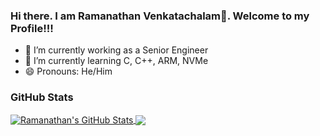### Hi there. I am Ramanathan Venkatachalam👋. Welcome to my Profile!!!

- 🔭 I’m currently working as a Senior Engineer
- 🌱 I’m currently learning C, C++, ARM, NVMe
- 😄 Pronouns: He/Him

### GitHub Stats
<a href="https://github.com/Ramanathan-Venkatachalam/Ramanathan-Venkatachalam">
  <img align="center" src="https://github-readme-stats.vercel.app/api?username=Ramanathan-Venkatachalam&show_icons=true&line_height=27&count_private=true&title_color=ffffff&text_color=c9cacc&icon_color=2bbc8a&bg_color=1d1f21" alt="Ramanathan's GitHub Stats" />
</a>
<a href="https://github.com/Ramanathan-Venkatachalam/Ramanathan-Venkatachalam">
  <img align="center" src="https://github-readme-stats.vercel.app/api/top-langs/?username=Ramanathan-Venkatachalam&title_color=ffffff&text_color=c9cacc&icon_color=2bbc8a&bg_color=1d1f21&langs_count=3" />
</a>
